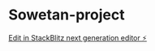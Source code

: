# Sowetan-project

[Edit in StackBlitz next generation editor ⚡️](https://stackblitz.com/~/github.com/240462397LMoloi/Sowetan-project)